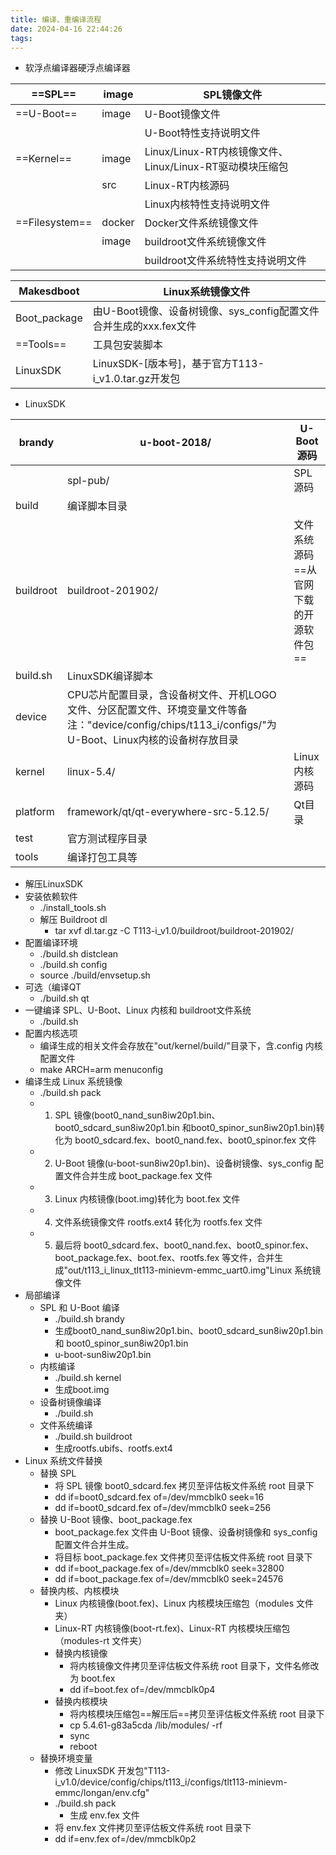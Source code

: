 ```yaml
---
title: 编译、重编译流程
date: 2024-04-16 22:44:26
tags: 
---
```


- 软浮点编译器硬浮点编译器

| ==SPL==        | image  | SPL镜像文件                                    |
| -------------- | ------ | ------------------------------------------ |
| ==U-Boot==     | image  | U-Boot镜像文件                                 |
|                |        | U-Boot特性支持说明文件                             |
| ==Kernel==     | image  | Linux/Linux-RT内核镜像文件、Linux/Linux-RT驱动模块压缩包 |
|                | src    | Linux-RT内核源码                               |
|                |        | Linux内核特性支持说明文件                            |
| ==Filesystem== | docker | Docker文件系统镜像文件                             |
|                | image  | buildroot文件系统镜像文件                          |
|                |        | buildroot文件系统特性支持说明文件                      |

| Makesdboot   | Linux系统镜像文件                                  |
| ------------ | -------------------------------------------- |
| Boot_package | 由U-Boot镜像、设备树镜像、sys_config配置文件合并生成的xxx.fex文件 |
| ==Tools==    | 工具包安装脚本                                      |
| LinuxSDK     | LinuxSDK-[版本号]，基于官方T113-i_v1.0.tar.gz开发包     |

- LinuxSDK

| brandy    | u-boot-2018/                                                                                            | U-Boot源码                  |
| --------- | ------------------------------------------------------------------------------------------------------- | ------------------------- |
|           | spl-pub/                                                                                                | SPL源码                     |
| build     | 编译脚本目录                                                                                                  |                           |
| buildroot | buildroot-201902/                                                                                       | 文件系统源码<br>==从官网下载的开源软件包== |
| build.sh  | LinuxSDK编译脚本                                                                                            |                           |
| device    | CPU芯片配置目录，含设备树文件、开机LOGO文件、分区配置文件、环境变量文件等备注："device/config/chips/t113_i/configs/"为U-Boot、Linux内核的设备树存放目录 |                           |
| kernel    | linux-5.4/                                                                                              | Linux内核源码                 |
| platform  | framework/qt/qt-everywhere-src-5.12.5/                                                                  | Qt目录                      |
| test      | 官方测试程序目录                                                                                                |                           |
| tools     | 编译打包工具等                                                                                                 |                           |

- 解压LinuxSDK
- 安装依赖软件
  - ./install_tools.sh
  - 解压 Buildroot dl
	- tar xvf dl.tar.gz -C T113-i_v1.0/buildroot/buildroot-201902/
- 配置编译环境
  - ./build.sh distclean
  - ./build.sh config
  - source ./build/envsetup.sh
- 可选（编译QT
  - ./build.sh qt
- 一键编译 SPL、U-Boot、Linux 内核和 buildroot文件系统
  - ./build.sh
- 配置内核选项
  - 编译生成的相关文件会存放在"out/kernel/build/"目录下，含.config 内核配置文件
  - make ARCH=arm menuconfig
- 编译生成 Linux 系统镜像
  - ./build.sh pack
  - 1. SPL 镜像(boot0_nand_sun8iw20p1.bin、boot0_sdcard_sun8iw20p1.bin 和boot0_spinor_sun8iw20p1.bin)转化为 boot0_sdcard.fex、boot0_nand.fex、boot0_spinor.fex 文件
  - 2. U-Boot 镜像(u-boot-sun8iw20p1.bin)、设备树镜像、sys_config 配置文件合并生成 boot_package.fex 文件
  - 3. Linux 内核镜像(boot.img)转化为 boot.fex 文件
  - 4. 文件系统镜像文件 rootfs.ext4 转化为 rootfs.fex 文件
  - 5. 最后将 boot0_sdcard.fex、boot0_nand.fex、boot0_spinor.fex、boot_package.fex、boot.fex、rootfs.fex 等文件，合并生成"out/t113_i_linux_tlt113-minievm-emmc_uart0.img"Linux 系统镜像文件
- 局部编译
  - SPL 和 U-Boot 编译
	- ./build.sh brandy
	- 生成boot0_nand_sun8iw20p1.bin、boot0_sdcard_sun8iw20p1.bin 和 boot0_spinor_sun8iw20p1.bin
	- u-boot-sun8iw20p1.bin
  - 内核编译
	- ./build.sh kernel
	- 生成boot.img
  - 设备树镜像编译
	- ./build.sh
  - 文件系统编译
	- ./build.sh buildroot
	- 生成rootfs.ubifs、rootfs.ext4
- Linux 系统文件替换
  - 替换 SPL
	- 将 SPL 镜像 boot0_sdcard.fex 拷贝至评估板文件系统 root 目录下
	- dd if=boot0_sdcard.fex of=/dev/mmcblk0 seek=16
	- dd if=boot0_sdcard.fex of=/dev/mmcblk0 seek=256
  - 替换 U-Boot 镜像、boot_package.fex
	- boot_package.fex 文件由 U-Boot 镜像、设备树镜像和 sys_config 配置文件合并生成。
	- 将目标 boot_package.fex 文件拷贝至评估板文件系统 root 目录下
	- dd if=boot_package.fex of=/dev/mmcblk0 seek=32800
	- dd if=boot_package.fex of=/dev/mmcblk0 seek=24576
  - 替换内核、内核模块
	- Linux 内核镜像(boot.fex)、Linux 内核模块压缩包（modules 文件夹）
	- Linux-RT 内核镜像(boot-rt.fex)、Linux-RT 内核模块压缩包（modules-rt 文件夹）
	- 替换内核镜像
	  - 将内核镜像文件拷贝至评估板文件系统 root 目录下，文件名修改为 boot.fex
	  - dd if=boot.fex of=/dev/mmcblk0p4
	- 替换内核模块
	  - 将内核模块压缩包==解压后==拷贝至评估板文件系统 root 目录下
	  - cp 5.4.61-g83a5cda /lib/modules/ -rf
	  - sync
	  - reboot
  - 替换环境变量
	- 修改 LinuxSDK 开发包"T113-i_v1.0/device/config/chips/t113_i/configs/tlt113-minievm-emmc/longan/env.cfg"
	- ./build.sh pack
	  - 生成 env.fex 文件
	- 将 env.fex 文件拷贝至评估板文件系统 root 目录下
	- dd if=env.fex of=/dev/mmcblk0p2
